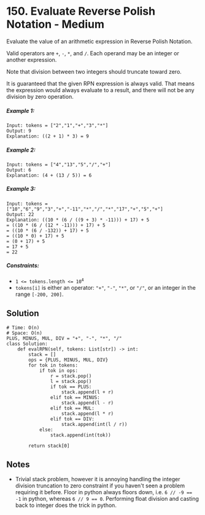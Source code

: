 # 150. Evaluate Reverse Polish Notation - Medium

Evaluate the value of an arithmetic expression in Reverse Polish Notation.

Valid operators are `+`, `-`, `*`, and `/`. Each operand may be an integer or another expression.

Note that division between two integers should truncate toward zero.

It is guaranteed that the given RPN expression is always valid. That means the expression would always evaluate to a result, and there will not be any division by zero operation.

##### Example 1:

```
Input: tokens = ["2","1","+","3","*"]
Output: 9
Explanation: ((2 + 1) * 3) = 9
```

##### Example 2:

```
Input: tokens = ["4","13","5","/","+"]
Output: 6
Explanation: (4 + (13 / 5)) = 6
```

##### Example 3:

```
Input: tokens = ["10","6","9","3","+","-11","*","/","*","17","+","5","+"]
Output: 22
Explanation: ((10 * (6 / ((9 + 3) * -11))) + 17) + 5
= ((10 * (6 / (12 * -11))) + 17) + 5
= ((10 * (6 / -132)) + 17) + 5
= ((10 * 0) + 17) + 5
= (0 + 17) + 5
= 17 + 5
= 22
```

##### Constraints:

- <code>1 <= tokens.length <= 10<sup>4</sup></code>
- `tokens[i]` is either an operator: `"+"`, `"-"`, `"*"`, or `"/"`, or an integer in the range `[-200, 200]`.

## Solution

```
# Time: O(n)
# Space: O(n)
PLUS, MINUS, MUL, DIV = "+", "-", "*", "/"
class Solution:
    def evalRPN(self, tokens: List[str]) -> int:
        stack = []
        ops = {PLUS, MINUS, MUL, DIV}
        for tok in tokens:
            if tok in ops:
                r = stack.pop()
                l = stack.pop()
                if tok == PLUS:
                    stack.append(l + r)
                elif tok == MINUS:
                    stack.append(l - r)
                elif tok == MUL:
                    stack.append(l * r)
                elif tok == DIV:
                    stack.append(int(l / r))
            else:
                stack.append(int(tok))
        
        return stack[0]
```

## Notes
- Trivial stack problem, however it is annoying handling the integer division truncation to zero constraint if you haven't seen a problem requiring it before. Floor in python always floors down, i.e. `6 // -9 == -1` in python, whereas `6 // 9 == 0`. Performing float division and casting back to integer does the trick in python.